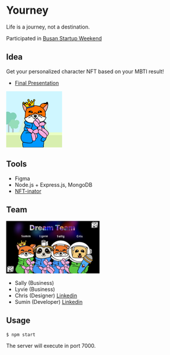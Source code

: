 # Yourney
Life is a journey, not a destination.

Participated in [Busan Startup Weekend](https://event.techstars.com/event/yhvLHFdKlM)

## Idea 

Get your personalized character NFT based on your MBTI result!

* [Final Presentation](yourney-pitch.pdf)


<img src="public/nftassets/Random/0.png" width="30%">


## Tools

* Figma
* Node.js + Express.js, MongoDB
* [NFT-inator](https://nft-inator.com/)


## Team

<img src="teammbti.png" width="50%">


- Sally (Business) 
- Lyvie (Business)
- Chris (Designer) [Linkedin](https://www.linkedin.com/in/cristopherbarrientos/) 
- Sumin (Developer) [Linkedin](www.linkedin.com/in/sumin-han-cs)

## Usage

    $ npm start

The server will execute in port 7000.
